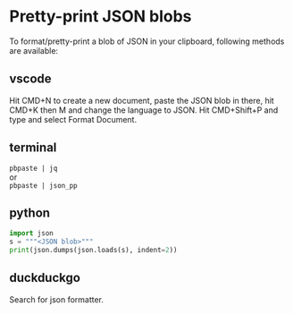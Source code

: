 # Pretty-print JSON blobs

To format/pretty-print a blob of JSON in your clipboard, following methods are available:

## vscode

Hit CMD+N to create a new document, paste the JSON blob in there, hit CMD+K then M and change the language to JSON.
Hit CMD+Shift+P and type and select Format Document.

## terminal

`pbpaste | jq`  
or  
`pbpaste | json_pp`

## python

```python
import json
s = """<JSON blob>"""
print(json.dumps(json.loads(s), indent=2))
```

## duckduckgo

Search for json formatter.
